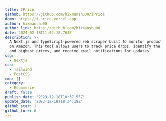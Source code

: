```yaml
---
title: IPrice
github: https://github.com/hixmanshu00/iPrice
demo: https://i-price.vercel.app
author: hixmanshu00
author_link: https://github.com/hixmanshu00
date: 2024-02-18T11:02:18.761Z
description: >-
  A Next.js and TypeScript-powered web scraper built to monitor product prices
  on Amazon. This tool allows users to track price drops, identify the lowest
  and highest prices, and receive email notifications for updates.
ssg:
  - Nextjs
css:
  - Tailwind
  - PostCSS
cms: []
category:
  - Ecommerce
draft: false
publish_date: '2023-12-18T10:37:55Z'
update_date: '2023-12-18T18:34:19Z'
github_star: 1
github_fork: 0
---
```

